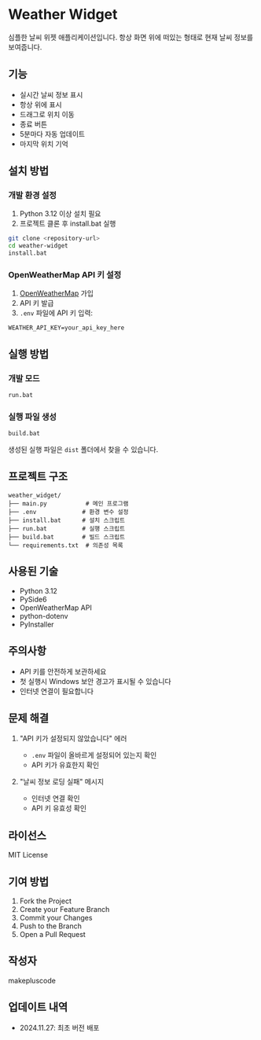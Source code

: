 # Weather Widget

심플한 날씨 위젯 애플리케이션입니다. 항상 화면 위에 떠있는 형태로 현재 날씨 정보를 보여줍니다.

## 기능
- 실시간 날씨 정보 표시
- 항상 위에 표시
- 드래그로 위치 이동
- 종료 버튼
- 5분마다 자동 업데이트
- 마지막 위치 기억

## 설치 방법

### 개발 환경 설정
1. Python 3.12 이상 설치 필요
2. 프로젝트 클론 후 install.bat 실행
```bash
git clone <repository-url>
cd weather-widget
install.bat
```

### OpenWeatherMap API 키 설정
1. [OpenWeatherMap](https://openweathermap.org/) 가입
2. API 키 발급
3. `.env` 파일에 API 키 입력:
```
WEATHER_API_KEY=your_api_key_here
```

## 실행 방법

### 개발 모드
```bash
run.bat
```

### 실행 파일 생성
```bash
build.bat
```
생성된 실행 파일은 `dist` 폴더에서 찾을 수 있습니다.

## 프로젝트 구조
```
weather_widget/
├── main.py           # 메인 프로그램
├── .env             # 환경 변수 설정
├── install.bat      # 설치 스크립트
├── run.bat          # 실행 스크립트
├── build.bat        # 빌드 스크립트
└── requirements.txt  # 의존성 목록
```

## 사용된 기술
- Python 3.12
- PySide6
- OpenWeatherMap API
- python-dotenv
- PyInstaller

## 주의사항
- API 키를 안전하게 보관하세요
- 첫 실행시 Windows 보안 경고가 표시될 수 있습니다
- 인터넷 연결이 필요합니다

## 문제 해결
1. "API 키가 설정되지 않았습니다" 에러
   - `.env` 파일이 올바르게 설정되어 있는지 확인
   - API 키가 유효한지 확인

2. "날씨 정보 로딩 실패" 메시지
   - 인터넷 연결 확인
   - API 키 유효성 확인

## 라이선스
MIT License

## 기여 방법
1. Fork the Project
2. Create your Feature Branch
3. Commit your Changes
4. Push to the Branch
5. Open a Pull Request

## 작성자
makepluscode

## 업데이트 내역
- 2024.11.27: 최초 버전 배포